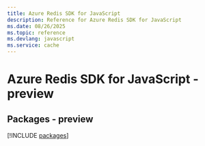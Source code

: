 ```yaml
---
title: Azure Redis SDK for JavaScript
description: Reference for Azure Redis SDK for JavaScript
ms.date: 08/26/2025
ms.topic: reference
ms.devlang: javascript
ms.service: cache
---
```

# Azure Redis SDK for JavaScript - preview
## Packages - preview
[!INCLUDE [packages](redis-index.md)]